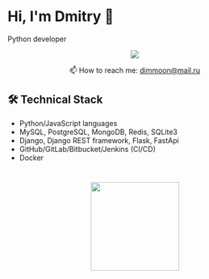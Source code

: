 # Hi, I'm Dmitry 👋
Python developer

<!-- <p align='center'>
   <a href="https://github-readme-stats.vercel.app/api?username=dimmoon69&show_icons=true&count_private=true&include_all_commits=true">
      <img height=150 src="https://github-readme-stats.vercel.app/api?username=dimmoon69&show_icons=true&count_private=true&include_all_commits=true"/>
   </a>
   <a href="https://github.com/dimmoon69/github-readme-stats">
      <img height=150 src="https://github-readme-stats.vercel.app/api/top-langs/?username=dimmoon69&layout=compact"/>
   </a>
</p> -->

<p align='center'>
   <!--<a href="https://www.linkedin.com/in/romankh3/">
       <img src="https://img.shields.io/badge/linkedin-%230077B5.svg?&style=for-the-badge&logo=linkedin&logoColor=white"/>
   </a>-->
   <a href="https://t.me/djangolpython">
       <img src="https://img.shields.io/badge/Telegram-2CA5E0?style=for-the-badge&logo=telegram&logoColor=white"/>
   </a>
<p align='center'>
   📫 How to reach me: <a href='mailto:dimmoon@mail.ru'>dimmoon@mail.ru</a>
</p>


<!--### Key points
*   creator of [Javarush Community](https://github.com/javarushcommunity) and [Template Repository](https://github.com/template-repository) organizations.
*   creator and author of [romankh3](https://t.me/romankh3) telegram channel. Subscribe to recieve messages about my open-source activities.
*   Write posts about software development.
*   Currently working in [Epam Systems](https://www.linkedin.com/company/epam-systems/)-->

## 🛠 Technical Stack
*   Python/JavaScript languages
*   MySQL, PostgreSQL, MongoDB, Redis, SQLite3
*   Django, Django REST framework, Flask, FastApi
*   GitHub/GitLab/Bitbucket/Jenkins (CI/CD)
*   Docker

<!--### My opensource projects

*   [image-comparison](https://github.com/romankh3/image-comparison) - Published on Maven Central Java Library that compares 2 images with the same sizes and shows the differences visually by drawing rectangles. Some parts of the image can be excluded from the comparison.
*   [JavaRush TelegramBot](https://github.com/javarushcommunity/javarush-telegrambot) - JavaRush Telegram bot from the community to the community
*   [Skyscanner Flight API client](https://github.com/romankh3/skyscanner-flight-api-client) - Published on Maven Central Java Client for a Skyscanner Flight Search API hosted in Rapid API
*   [Flights-monitoring](https://github.com/romankh3/flights-monitoring) - Application for monitoring flight cost based on Skyscanner API-->

<div align="center" style="margin: 40px 0">
   <a href="https://github.com/dimmoon69">
       <img width="175px" src="https://komarev.com/ghpvc/?username=dimmoon69&color=DE002D">
   </a>
</div>
